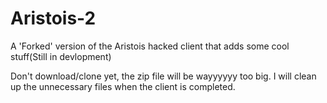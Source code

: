 # Aristois-2
A 'Forked' version of the Aristois hacked client that adds some cool stuff(Still in devlopment)

Don't download/clone yet, the zip file will be wayyyyyy too big. I will clean up the unnecessary files when the client is completed.
